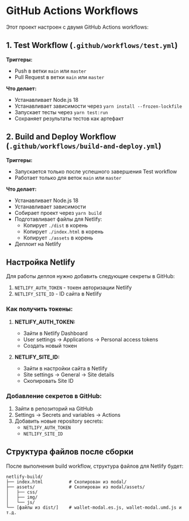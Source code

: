# GitHub Actions Workflows

Этот проект настроен с двумя GitHub Actions workflows:

## 1. Test Workflow (`.github/workflows/test.yml`)

**Триггеры:**

- Push в ветки `main` или `master`
- Pull Request в ветки `main` или `master`

**Что делает:**

- Устанавливает Node.js 18
- Устанавливает зависимости через `yarn install --frozen-lockfile`
- Запускает тесты через `yarn test:run`
- Сохраняет результаты тестов как артефакт

## 2. Build and Deploy Workflow (`.github/workflows/build-and-deploy.yml`)

**Триггеры:**

- Запускается только после успешного завершения Test workflow
- Работает только для веток `main` или `master`

**Что делает:**

- Устанавливает Node.js 18
- Устанавливает зависимости
- Собирает проект через `yarn build`
- Подготавливает файлы для Netlify:
  - Копирует `./dist` в корень
  - Копирует `./index.html` в корень
  - Копирует `./assets` в корень
- Деплоит на Netlify

## Настройка Netlify

Для работы деплоя нужно добавить следующие секреты в GitHub:

1. `NETLIFY_AUTH_TOKEN` - токен авторизации Netlify
2. `NETLIFY_SITE_ID` - ID сайта в Netlify

### Как получить токены:

1. **NETLIFY_AUTH_TOKEN:**

   - Зайти в Netlify Dashboard
   - User settings → Applications → Personal access tokens
   - Создать новый токен

2. **NETLIFY_SITE_ID:**
   - Зайти в настройки сайта в Netlify
   - Site settings → General → Site details
   - Скопировать Site ID

### Добавление секретов в GitHub:

1. Зайти в репозиторий на GitHub
2. Settings → Secrets and variables → Actions
3. Добавить новые repository secrets:
   - `NETLIFY_AUTH_TOKEN`
   - `NETLIFY_SITE_ID`

## Структура файлов после сборки

После выполнения build workflow, структура файлов для Netlify будет:

```
netlify-build/
├── index.html          # Скопирован из modal/
├── assets/             # Скопирован из modal/assets/
│   ├── css/
│   ├── img/
│   └── js/
└── [файлы из dist/]    # wallet-modal.es.js, wallet-modal.umd.js и т.д.
```
